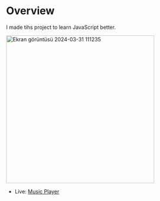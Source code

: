 # Overview 
I made tihs project to learn JavaScript better.

<img width="401" alt="Ekran görüntüsü 2024-03-31 111235" src="https://github.com/Esrakaya1/Music-Player/assets/108301268/f8769ca5-c0c9-4440-afd4-8002092ad71f">


* Live: <a target="_blank" href="https://esrakaya1.github.io/Music-Player/">Music Player</a>
